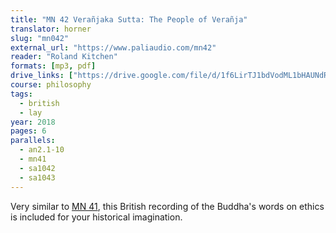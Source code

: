 ```yaml
---
title: "MN 42 Verañjaka Sutta: The People of Verañja"
translator: horner
slug: "mn042"
external_url: "https://www.paliaudio.com/mn42"
reader: "Roland Kitchen"
formats: [mp3, pdf]
drive_links: ["https://drive.google.com/file/d/1f6LirTJ1bdVodML1bHAUNdR_T4CCDuG_/view?usp=drivesdk", "https://drive.google.com/file/d/1fcdV_DcxqRG3rGV1bETIVsAWdGowJpfc/view?usp=drivesdk"]
course: philosophy
tags:
  - british
  - lay
year: 2018
pages: 6
parallels:
  - an2.1-10
  - mn41
  - sa1042
  - sa1043
---
```


Very similar to [MN 41](/content/canon/mn41), this British recording of the Buddha's words on ethics is included for your historical imagination.
